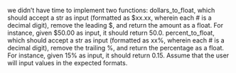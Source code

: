 we didn’t have time to implement two functions:
dollars_to_float, which should accept a str as input 
(formatted as $xx.xx, wherein each # is a decimal digit), remove the leading $, and return the amount as a float. 
For instance, given $50.00 as input, it should return 50.0.
percent_to_float, which should accept a str as input (formatted as xx%, wherein each # is a decimal digit), remove the trailing %, and return the percentage as a float. For instance, given 15% as input, it should return 0.15.
Assume that the user will input values in the expected formats.
